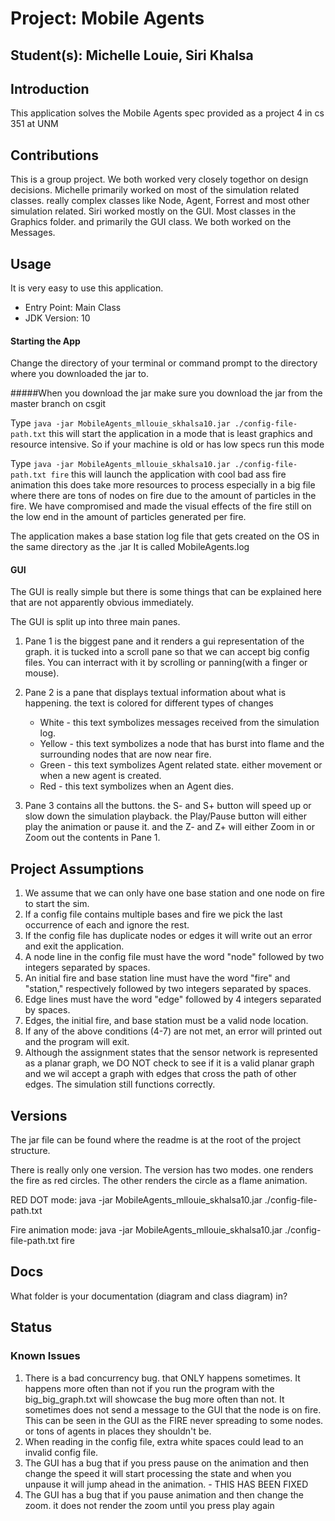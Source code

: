 # Project: Mobile Agents
## Student(s):  Michelle Louie, Siri Khalsa

## Introduction
This application solves the Mobile Agents spec provided as a project 4 in cs 351 at UNM

## Contributions
This is a group project. We both worked very closely togethor on design decisions. Michelle primarily worked on most of the simulation related classes.
really complex classes like Node, Agent, Forrest and most other simulation related. Siri worked mostly on the GUI. Most classes in the Graphics folder.
and primarily the GUI class. We both worked on the Messages.

## Usage

It is very easy to use this application.
- Entry Point: Main Class
- JDK Version: 10

#### Starting the App
Change the directory of your terminal or command prompt  to the directory where you downloaded the jar to.

#####When you download the jar make sure you download the jar from the master branch on csgit

Type `java -jar MobileAgents_mllouie_skhalsa10.jar ./config-file-path.txt` this will start
the application in a mode that is least graphics and resource intensive. So if your machine is old or has low specs run this mode

Type `java -jar MobileAgents_mllouie_skhalsa10.jar ./config-file-path.txt fire` this will launch the application with cool bad ass fire animation
this does take more resources to process especially in a big file where there are tons of nodes on fire due to the amount of particles in the fire. 
We have compromised and made the visual effects of the fire still on the low end in the amount of particles generated per fire.

The application makes a base station log file that gets created on the OS in the same directory as the .jar
It is called MobileAgents.log

#### GUI
The GUI is really simple but there is some things that can be explained here that are not apparently 
obvious immediately.

The GUI is split up into three main panes. 
1. Pane 1 is the biggest pane and it renders a gui representation of the graph. it is tucked into a scroll pane so that we can accept
big config files. You can interract with it by scrolling or panning(with a finger or mouse).
2. Pane 2 is a pane that displays textual information about what is happening. the text is colored for different types of changes

    - White - this text symbolizes messages received from the simulation log.
    - Yellow - this text symbolizes a node that has burst into flame and the surrounding nodes that are now near fire.
    - Green - this text symbolizes Agent related state. either movement or when a new agent is created.
    - Red - this text symbolizes when an Agent dies.
3. Pane 3 contains all the buttons. the S- and S+ button will speed up or slow down the simulation playback.
the Play/Pause button will either play the animation or pause it. and the Z- and Z+ will either Zoom in or Zoom out the contents in Pane 1.

## Project Assumptions
1. We assume that we can only have one base station and one node on fire to start the sim.
2. If a config file contains multiple bases and fire we pick the last occurrence of each and ignore the rest.
3. If the config file has duplicate nodes or edges it will write out an error and exit the application.
4. A node line in the config file must have the word "node" followed by two integers separated by spaces.
5. An initial fire and base station line must have the word "fire" and "station," respectively followed by two integers separated by spaces.
6. Edge lines must have the word "edge" followed by 4 integers separated by spaces.
7. Edges, the initial fire, and base station must be a valid node location.
8. If any of the above conditions (4-7) are not met, an error will printed out and the program will exit. 
9. Although the assignment states that the sensor network is represented as a planar graph, 
we DO NOT check to see if it is a valid planar graph and we wil accept a graph with edges that cross the path of 
other edges. The simulation still functions correctly.

## Versions 
The jar file can be found where the readme is at the root of the project structure.

There is really only one version. The version has two modes. one renders the fire as red circles.
The other renders the circle as a flame animation.

RED DOT mode:
java -jar MobileAgents_mllouie_skhalsa10.jar ./config-file-path.txt

Fire animation mode:
java -jar MobileAgents_mllouie_skhalsa10.jar ./config-file-path.txt fire


## Docs
What folder is your documentation (diagram and class diagram) in?

## Status
### Known Issues
1. There is a bad concurrency bug. that ONLY happens sometimes. It happens more often than not if you run
the program with the big_big_graph.txt will showcase the bug more often than not. It sometimes does not send a message to the GUI
that the node is on fire. This can be seen in the GUI as the FIRE never spreading to some nodes. or tons of agents in places they shouldn't be.
2. When reading in the config file, extra white spaces could lead to an invalid config file. 
3. The GUI has a bug that if you press pause on the animation and then change the speed it will start processing the state
and when you unpause it will jump ahead in the animation. - THIS HAS BEEN FIXED
4. The GUI has a bug that if you pause animation and then change the zoom. it does not render the zoom until you press play again
